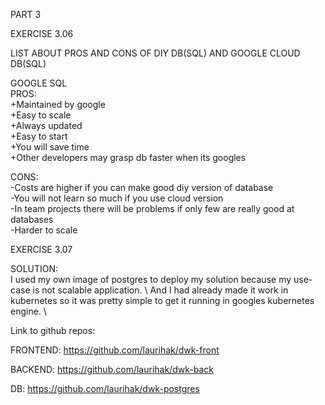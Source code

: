 PART 3


EXERCISE 3.06 

LIST ABOUT PROS AND CONS OF DIY DB(SQL) AND GOOGLE CLOUD DB(SQL)

GOOGLE SQL \
PROS: \
+Maintained by google \
+Easy to scale \
+Always updated \
+Easy to start \
+You will save time \
+Other developers may grasp db faster when its googles 

CONS: \
-Costs are higher if you can make good diy version of database \
-You will not learn so much if you use cloud version \
-In team projects there will be problems if only few are really good at databases \
-Harder to scale 

EXERCISE 3.07 

SOLUTION:  \
I used my own image of postgres to deploy my solution because my use-case is not scalable application. \ 
And I had already made it work in kubernetes so it was pretty simple to get it running in googles kubernetes engine. \



Link to github repos: 

FRONTEND: https://github.com/laurihak/dwk-front 

BACKEND: https://github.com/laurihak/dwk-back 

DB: https://github.com/laurihak/dwk-postgres 
